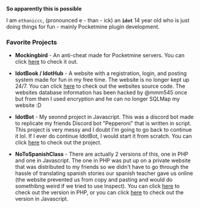 **__So apparently this is possible__**

I am `ethaniccc`, (pronounced e - than - ick) an **`idot`** 14 year old who is just doing things for fun - mainly Pocketmine plugin development.

### Favorite Projects
* **__Mockingbird__** - An anti-cheat made for Pocketmine servers. You can click [here](https://www.github.com/ethaniccc/Mockingbird) to check it out.

* **__IdotBook / IdotHub__** - A website with a registration, login, and posting system made for fun in my free time. The website is no longer kept up 24/7.
You can click [here](https://www.github.com/ethaniccc/IdotHub) to check out the websites source code. The websites database information has been hacked by
@mmm545 once but from then I used encryption and he can no longer SQLMap my website :D

* **__IdotBot__** - My seonnd project in Javascript. This was a discord bot made to replicate my friends Discord bot "Pepperoni" that is written in script. This project
is very messy and I doubt I'm going to go back to continue it lol. If I ever do continue IdotBot, I would start it from scratch. You can click [here](https://github.com/ethaniccc/IdotBot) to check out the project.

* **__NoToSpanishClass__** - There are actually 2 versions of this, one in PHP and one in Javascript. The one in PHP was put up on a private website that was distributed to my friends
so we didn't have to go through the hassle of translating spanish stories our spanish teacher gave us online (the website prevented us from copy and pasting and would do somethibng weird if we tried to use Inspect).
You can click [here](https://github.com/ethaniccc/no-to-spanish-class) to check out the version in PHP, or you can click [here](https://github.com/ethaniccc/no-to-spanish-class-js) to check out the version in Javascript.
